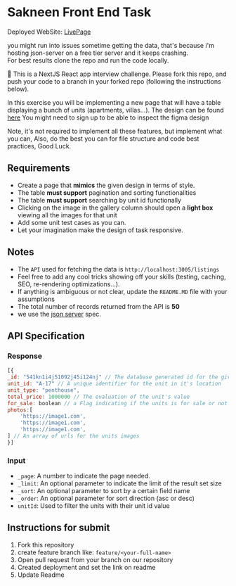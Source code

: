 # Sakneen Front End Task

Deployed WebSite: [LivePage](https://sakneen-task.onrender.com/)

you might run into issues sometime getting the data, that's because i'm hosting json-server on a free tier server and it keeps crashing.     
For best results clone the repo and run the code locally.


:wave: This is a NextJS React app interview challenge. Please fork this repo, and push your code to a branch in your forked repo (following the instructions below).

In this exercise you will be implementing a new page that will have a table displaying a bunch of units (apartments, villas...). The design can be found [here](https://www.figma.com/file/SYWCrd5A18H44UoxJBfUW2/Frontend-task?node-id=0%3A1) You might need to sign up to be able to inspect the figma design

Note, it's not required to implement all these features, but implement what you can, Also, do the best you can for file structure and code best practices, Good Luck.

## Requirements
- Create a page that **mimics** the given design in terms of style.
- The table **must support** pagination and sorting functionalities
- The table **must support** searching by unit id functionally
- Clicking on the image in the gallery column should open a **light box** viewing all the images for that unit
- Add some unit test cases as you can.
- Let your imagination make  the design of task responsive.

## Notes
- The `API` used for fetching the data is `http://localhost:3005/listings`
- Feel free to add any cool tricks showing off your skills (testing, caching, SEO, re-rendering optimizations...).
- If anything is ambiguous or not clear, update the `README.MD` file with your assumptions
- The total number of records returned from the API is **50**
- we use the [json server](https://www.npmjs.com/package/json-server) spec.
## API Specification

### Response 
```js
[{
_id: "541kn1i4j51092j45i124nj" // The database generated id for the given record
unit_id: "A-17" // A unique identifier for the unit in it's location
unit_type: "penthouse",
total_price: 1000000 // The evaluation of the unit's value
for_sale: boolean // a Flag indicating if the units is for sale or not
photos:[
    'https://image1.com',
    'https://image1.com',
    'https://image1.com',
] // An array of urls for the units images
}]
```

### Input
- `_page`: A number to indicate the page needed.
- `_limit`: An optional parameter to indicate the limit of the result set size
- `_sort`: An optional parameter to sort by a certain field name 
- `_order`: An optional parameter for sort direction (asc or desc)
- `unitId`: Used to filter the units with their unit id value


## Instructions for submit
1. Fork this repository
2. create feature branch like: `feature/<your-full-name>`
3. Open pull request from your branch on our repository
4. Created deployment and set the link on readme
5. Update Readme
